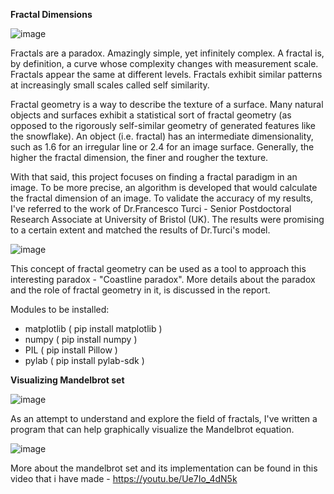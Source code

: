 **Fractal Dimensions**

![image](https://user-images.githubusercontent.com/65413605/133742330-aa143ee5-780c-412d-a1b4-54e7f47056af.png)

Fractals are a paradox. Amazingly simple, yet infinitely complex. A fractal is, by definition, a curve whose complexity changes with measurement scale. Fractals appear the same at different levels. Fractals exhibit similar patterns at increasingly small scales called self similarity.

Fractal geometry is a way to describe the texture of a surface. Many natural objects and surfaces exhibit a statistical sort of fractal geometry (as opposed to
the rigorously self-similar geometry of generated features like the snowflake). An object (i.e. fractal) has an intermediate dimensionality, such as 1.6 for an irregular line or 2.4 for an image surface. Generally, the higher the fractal dimension, the finer and rougher the texture.

With that said, this project focuses on finding a fractal paradigm in an image. To be more precise, an algorithm is developed that would calculate the fractal dimension of an image. To validate the accuracy of my results, I've referred to the work of Dr.Francesco Turci - Senior Postdoctoral Research Associate at University of Bristol (UK). The results were promising to a certain extent and matched the results of Dr.Turci's model. 

![image](https://user-images.githubusercontent.com/65413605/133742407-fa6b912f-2185-4050-acb9-9b7d140426e1.png)

This concept of fractal geometry can be used as a tool to approach this interesting paradox - "Coastline paradox". More details about the paradox and the role of fractal geometry in it, is discussed in the report.


Modules to be installed:

- matplotlib  ( pip install matplotlib )
- numpy       ( pip install numpy )
- PIL         ( pip install Pillow )
- pylab       ( pip install pylab-sdk )



**Visualizing Mandelbrot set**

![image](https://user-images.githubusercontent.com/65413605/133742217-587ff680-2c8d-499f-a3ab-bb12a4d1aae7.png)

As an attempt to understand and explore the field of fractals, I've written a program that can help graphically visualize the Mandelbrot equation.

![image](https://user-images.githubusercontent.com/65413605/133741973-2340167a-9036-4da9-bee9-f7f1923c7429.png)

More about the mandelbrot set and its implementation can be found in this video that i have made - https://youtu.be/Ue7Io_4dN5k
